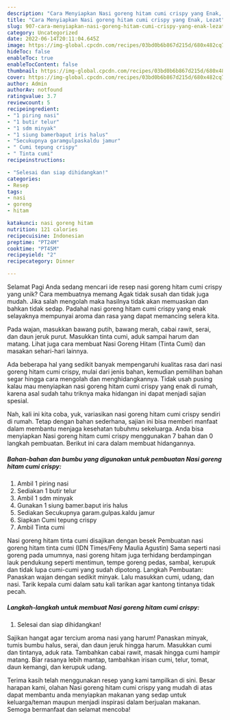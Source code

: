 ```yaml
---
description: "Cara Menyiapkan Nasi goreng hitam cumi crispy yang Enak, Lezat"
title: "Cara Menyiapkan Nasi goreng hitam cumi crispy yang Enak, Lezat"
slug: 907-cara-menyiapkan-nasi-goreng-hitam-cumi-crispy-yang-enak-lezat
category: Uncategorized
date: 2022-06-14T20:11:04.645Z
image: https://img-global.cpcdn.com/recipes/03bd0b6b867d215d/680x482cq70/nasi-goreng-hitam-cumi-crispy-foto-resep-utama.jpg
hideToc: false
enableToc: true
enableTocContent: false
thumbnail: https://img-global.cpcdn.com/recipes/03bd0b6b867d215d/680x482cq70/nasi-goreng-hitam-cumi-crispy-foto-resep-utama.jpg
cover: https://img-global.cpcdn.com/recipes/03bd0b6b867d215d/680x482cq70/nasi-goreng-hitam-cumi-crispy-foto-resep-utama.jpg
author: Admin
authorAv: notfound
ratingvalue: 3.7
reviewcount: 5
recipeingredient:
- "1 piring nasi"
- "1 butir telur"
- "1 sdm minyak"
- "1 siung bamerbaput iris halus"
- "Secukupnya garamgulpaskaldu jamur"
- " Cumi tepung crispy"
- " Tinta cumi"
recipeinstructions:

- "Selesai dan siap dihidangkan!"
categories:
- Resep
tags:
- nasi
- goreng
- hitam

katakunci: nasi goreng hitam 
nutrition: 121 calories
recipecuisine: Indonesian
preptime: "PT24M"
cooktime: "PT45M"
recipeyield: "2"
recipecategory: Dinner

---
```



Selamat Pagi Anda sedang mencari ide resep nasi goreng hitam cumi crispy yang unik? Cara membuatnya memang Agak tidak susah dan tidak juga mudah. Jika salah mengolah maka hasilnya tidak akan memuaskan dan bahkan tidak sedap. Padahal nasi goreng hitam cumi crispy yang enak selayaknya mempunyai aroma dan rasa yang dapat memancing selera kita.


Pada wajan, masukkan bawang putih, bawang merah, cabai rawit, serai, dan daun jeruk purut. Masukkan tinta cumi, aduk sampai harum dan matang. Lihat juga cara membuat Nasi Goreng Hitam (Tinta Cumi) dan masakan sehari-hari lainnya.

Ada beberapa hal yang sedikit banyak mempengaruhi kualitas rasa dari nasi goreng hitam cumi crispy, mulai dari jenis bahan, kemudian pemilihan bahan segar hingga cara mengolah dan menghidangkannya. Tidak usah pusing kalau mau menyiapkan nasi goreng hitam cumi crispy yang enak di rumah, karena asal sudah tahu triknya maka hidangan ini dapat menjadi sajian spesial.


Nah, kali ini kita coba, yuk, variasikan nasi goreng hitam cumi crispy sendiri di rumah. Tetap dengan bahan sederhana, sajian ini bisa memberi manfaat dalam membantu menjaga kesehatan tubuhmu sekeluarga. Anda bisa menyiapkan Nasi goreng hitam cumi crispy menggunakan 7 bahan dan 0 langkah pembuatan. Berikut ini cara dalam membuat hidangannya.

<!--inarticleads1-->

##### Bahan-bahan dan bumbu yang digunakan untuk pembuatan Nasi goreng hitam cumi crispy:

1. Ambil 1 piring nasi
1. Sediakan 1 butir telur
1. Ambil 1 sdm minyak
1. Gunakan 1 siung bamer.baput iris halus
1. Sediakan Secukupnya garam.gulpas.kaldu jamur
1. Siapkan  Cumi tepung crispy
1. Ambil  Tinta cumi


Nasi goreng hitam tinta cumi disajikan dengan besek Pembuatan nasi goreng hitam tinta cumi (IDN Times/Feny Maulia Agustin) Sama seperti nasi goreng pada umumnya, nasi goreng hitam juga terhidang berdampingan lauk pendukung seperti mentimun, tempe goreng pedas, sambal, kerupuk dan tidak lupa cumi-cumi yang sudah dipotong. Langkah Pembuatan: Panaskan wajan dengan sedikit minyak. Lalu masukkan cumi, udang, dan nasi. Tarik kepala cumi dalam satu kali tarikan agar kantong tintanya tidak pecah. 

<!--inarticleads2-->

##### Langkah-langkah untuk membuat Nasi goreng hitam cumi crispy:


1. Selesai dan siap dihidangkan!

Sajikan hangat agar tercium aroma nasi yang harum! Panaskan minyak, tumis bumbu halus, serai, dan daun jeruk hingga harum. Masukkan cumi dan tintanya, aduk rata. Tambahkan cabai rawit, masak hingga cumi hampir matang. Biar rasanya lebih mantap, tambahkan irisan cumi, telur, tomat, daun kemangi, dan kerupuk udang. 

Terima kasih telah menggunakan resep yang kami tampilkan di sini. Besar harapan kami, olahan Nasi goreng hitam cumi crispy yang mudah di atas dapat membantu anda menyiapkan makanan yang sedap untuk keluarga/teman maupun menjadi inspirasi dalam berjualan makanan. Semoga bermanfaat dan selamat mencoba!
